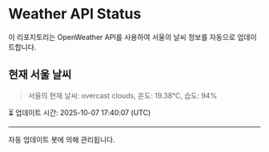 
# Weather API Status

이 리포지토리는 OpenWeather API를 사용하여 서울의 날씨 정보를 자동으로 업데이트합니다.

## 현재 서울 날씨
> 서울의 현재 날씨: overcast clouds, 온도: 19.38°C, 습도: 94%

⏳ 업데이트 시간: 2025-10-07 17:40:07 (UTC)

---
자동 업데이트 봇에 의해 관리됩니다.

